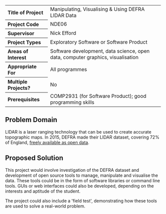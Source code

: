 <table>
<tr>
<th align="left">Title of Project</th>
<td>Manipulating, Visualising &amp; Using DEFRA LIDAR Data</td>
</tr>
<tr>
<th align="left">Project Code</th>
<td>NDE06</td>
</tr>
<tr>
<th align="left">Supervisor</th>
<td>Nick Efford</td>
</tr>
<tr>
<th align="left">Project Types</th>
<td>Exploratory Software or Software Product</td>
</tr>
<tr>
<th align="left">Areas of Interest</th>
<td>Software development, data science, open data, computer graphics,
visualisation</td>
</tr>
<tr>
<th align="left">Appropriate For</th>
<td>All programmes</td>
</tr>
<tr>
<th align="left">Multiple Projects?</th>
<td>No</td>
</tr>
<tr>
<th align="left">Prerequisites</th>
<td>COMP2931 (for Software Product); good programming skills</td>
</tr>
</table>

## Problem Domain

LIDAR is a laser ranging technology that can be used to create accurate
topographic maps.  In 2015, DEFRA made their LIDAR dataset, covering
72% of England, [freely available as open data](https://gds.blog.gov.uk/2015/08/21/defras-opening-up-its-data/).

## Proposed Solution

This project would involve investigation of the DEFRA dataset and
development of open source tools to manage, manipulate and visualise the
data.  These tools could be in the form of software libraries or
command line tools.  GUIs or web interfaces could also be developed,
depending on the interests and aptitude of the student.

The project could also include a 'field test', demonstrating how these
tools are used to solve a real-world problem.
